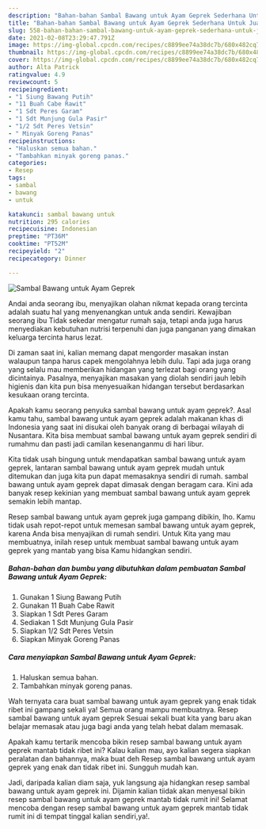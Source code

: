 ```yaml
---
description: "Bahan-bahan Sambal Bawang untuk Ayam Geprek Sederhana Untuk Jualan"
title: "Bahan-bahan Sambal Bawang untuk Ayam Geprek Sederhana Untuk Jualan"
slug: 558-bahan-bahan-sambal-bawang-untuk-ayam-geprek-sederhana-untuk-jualan
date: 2021-02-08T23:29:47.791Z
image: https://img-global.cpcdn.com/recipes/c8899ee74a38dc7b/680x482cq70/sambal-bawang-untuk-ayam-geprek-foto-resep-utama.jpg
thumbnail: https://img-global.cpcdn.com/recipes/c8899ee74a38dc7b/680x482cq70/sambal-bawang-untuk-ayam-geprek-foto-resep-utama.jpg
cover: https://img-global.cpcdn.com/recipes/c8899ee74a38dc7b/680x482cq70/sambal-bawang-untuk-ayam-geprek-foto-resep-utama.jpg
author: Alta Patrick
ratingvalue: 4.9
reviewcount: 5
recipeingredient:
- "1 Siung Bawang Putih"
- "11 Buah Cabe Rawit"
- "1 Sdt Peres Garam"
- "1 Sdt Munjung Gula Pasir"
- "1/2 Sdt Peres Vetsin"
- " Minyak Goreng Panas"
recipeinstructions:
- "Haluskan semua bahan."
- "Tambahkan minyak goreng panas."
categories:
- Resep
tags:
- sambal
- bawang
- untuk

katakunci: sambal bawang untuk 
nutrition: 295 calories
recipecuisine: Indonesian
preptime: "PT36M"
cooktime: "PT52M"
recipeyield: "2"
recipecategory: Dinner

---
```



![Sambal Bawang untuk Ayam Geprek](https://img-global.cpcdn.com/recipes/c8899ee74a38dc7b/680x482cq70/sambal-bawang-untuk-ayam-geprek-foto-resep-utama.jpg)

Andai anda seorang ibu, menyajikan olahan nikmat kepada orang tercinta adalah suatu hal yang menyenangkan untuk anda sendiri. Kewajiban seorang ibu Tidak sekedar mengatur rumah saja, tetapi anda juga harus menyediakan kebutuhan nutrisi terpenuhi dan juga panganan yang dimakan keluarga tercinta harus lezat.

Di zaman  saat ini, kalian memang dapat mengorder masakan instan walaupun tanpa harus capek mengolahnya lebih dulu. Tapi ada juga orang yang selalu mau memberikan hidangan yang terlezat bagi orang yang dicintainya. Pasalnya, menyajikan masakan yang diolah sendiri jauh lebih higienis dan kita pun bisa menyesuaikan hidangan tersebut berdasarkan kesukaan orang tercinta. 



Apakah kamu seorang penyuka sambal bawang untuk ayam geprek?. Asal kamu tahu, sambal bawang untuk ayam geprek adalah makanan khas di Indonesia yang saat ini disukai oleh banyak orang di berbagai wilayah di Nusantara. Kita bisa membuat sambal bawang untuk ayam geprek sendiri di rumahmu dan pasti jadi camilan kesenanganmu di hari libur.

Kita tidak usah bingung untuk mendapatkan sambal bawang untuk ayam geprek, lantaran sambal bawang untuk ayam geprek mudah untuk ditemukan dan juga kita pun dapat memasaknya sendiri di rumah. sambal bawang untuk ayam geprek dapat dimasak dengan beragam cara. Kini ada banyak resep kekinian yang membuat sambal bawang untuk ayam geprek semakin lebih mantap.

Resep sambal bawang untuk ayam geprek juga gampang dibikin, lho. Kamu tidak usah repot-repot untuk memesan sambal bawang untuk ayam geprek, karena Anda bisa menyajikan di rumah sendiri. Untuk Kita yang mau membuatnya, inilah resep untuk membuat sambal bawang untuk ayam geprek yang mantab yang bisa Kamu hidangkan sendiri.

<!--inarticleads1-->

##### Bahan-bahan dan bumbu yang dibutuhkan dalam pembuatan Sambal Bawang untuk Ayam Geprek:

1. Gunakan 1 Siung Bawang Putih
1. Gunakan 11 Buah Cabe Rawit
1. Siapkan 1 Sdt Peres Garam
1. Sediakan 1 Sdt Munjung Gula Pasir
1. Siapkan 1/2 Sdt Peres Vetsin
1. Siapkan  Minyak Goreng Panas




<!--inarticleads2-->

##### Cara menyiapkan Sambal Bawang untuk Ayam Geprek:

1. Haluskan semua bahan.
1. Tambahkan minyak goreng panas.




Wah ternyata cara buat sambal bawang untuk ayam geprek yang enak tidak ribet ini gampang sekali ya! Semua orang mampu membuatnya. Resep sambal bawang untuk ayam geprek Sesuai sekali buat kita yang baru akan belajar memasak atau juga bagi anda yang telah hebat dalam memasak.

Apakah kamu tertarik mencoba bikin resep sambal bawang untuk ayam geprek mantab tidak ribet ini? Kalau kalian mau, ayo kalian segera siapkan peralatan dan bahannya, maka buat deh Resep sambal bawang untuk ayam geprek yang enak dan tidak ribet ini. Sungguh mudah kan. 

Jadi, daripada kalian diam saja, yuk langsung aja hidangkan resep sambal bawang untuk ayam geprek ini. Dijamin kalian tiidak akan menyesal bikin resep sambal bawang untuk ayam geprek mantab tidak rumit ini! Selamat mencoba dengan resep sambal bawang untuk ayam geprek mantab tidak rumit ini di tempat tinggal kalian sendiri,ya!.

